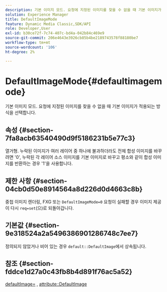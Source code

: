 ```yaml
---
description: 기본 이미지 모드. 요청에 지정된 이미지를 찾을 수 없을 때 기본 이미지가 적용되는 방식을 선택합니다.
solution: Experience Manager
title: DefaultImageMode
feature: Dynamic Media Classic,SDK/API
role: Developer,User
exl-id: b30ce72f-7c74-407c-bd4a-042b84c469e9
source-git-commit: 206e4643e3926cb85b4be2189743578f88180be7
workflow-type: tm+mt
source-wordcount: '106'
ht-degree: 2%

---
```


# DefaultImageMode{#defaultimagemode}

기본 이미지 모드. 요청에 지정된 이미지를 찾을 수 없을 때 기본 이미지가 적용되는 방식을 선택합니다.

## 속성 {#section-7fa8acb63540490d9f5186231b5e77c3}

열거형. 누락된 이미지가 여러 레이어 중 하나에 불과하더라도 전체 합성 이미지를 바꾸려면 &#39;0&#39;, 누락된 각 레이어 소스 이미지를 기본 이미지로 바꾸고 평소와 같이 합성 이미지를 반환하는 경우 &#39;1&#39;을 사용합니다.

## 제한 사항 {#section-04cb0d50e8914564a8d226d0d4663c8b}

중첩 이미지 렌더링, FXG 또는 `DefaultImageMode=0` 요청이 실패할 경우 이미지 제공이 다시 `req=set`(으)로 되돌아갑니다.

## 기본값 {#section-9e318524a2a5496386901286748c7ee7}

정의되지 않았거나 비어 있는 경우 `default::DefaultImage`에서 상속됩니다.

## 참조 {#section-fddce1d27a0c43fb8b4d891f76ac5a52}

[defaultImage=](../../../../../is-api/image-catalog/image-serving-api-ref/c-image-catalog-reference/c-attributes-reference/r-is-cat-defaultimage.md#reference-8e9900e129f54ed68462a3c2fc3bc433) , [attribute::DefaultImage](../../../../../is-api/http-ref/image-serving-api-ref/c-http-protocol-reference/c-command-reference/r-is-http-defaultimage.md#reference-209aa6ce830f490483412eb26af67fd2)
